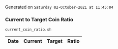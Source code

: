 Generated on `Saturday 02-October-2021 at 11:45:04`

### Current to Target Coin Ratio
`current_coin_ratio.sh`

Date|Current|Target|Ratio
---|---|---|---
